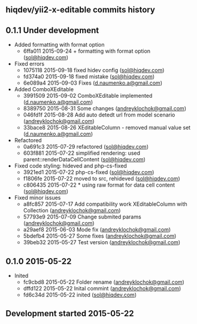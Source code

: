hiqdev/yii2-x-editable commits history
--------------------------------------

## 0.1.1 Under development

- Added formatting with format option
    - 6ffa011 2015-09-24 + formatting with format option (sol@hiqdev.com)
- Fixed errors
    - 1075118 2015-09-18 fixed hidev config (sol@hiqdev.com)
    - fd374a0 2015-09-18 fixed mistake (sol@hiqdev.com)
    - 6e089a4 2015-09-03 Fixes (d.naumenko.a@gmail.com)
- Added ComboXEditable
    - 3991509 2015-09-02 ComboXEditable implemented (d.naumenko.a@gmail.com)
    - 8389750 2015-08-31 Some changes (andreyklochok@gmail.com)
    - 046fd1f 2015-08-28 Add auto detedt url from model scenario (andreyklochok@gmail.com)
    - 33bace8 2015-08-26 XEditableColumn - removed manual value set (d.naumenko.a@gmail.com)
- Refactored
    - 0a691c3 2015-07-29 refactored (sol@hiqdev.com)
    - 603f881 2015-07-22 simplified rendering: used parent::renderDataCellContent (sol@hiqdev.com)
- Fixed code styling: hideved and php-cs-fixed
    - 3921ed1 2015-07-22 php-cs-fixed (sol@hiqdev.com)
    - f1806fe 2015-07-22 moved to src, rehideved (sol@hiqdev.com)
    - c806435 2015-07-22 * using raw format for data cell content (sol@hiqdev.com)
- Fixed minor issues
    - a8fc857 2015-07-17 Add compatibility work XEditableColumn with Collection (andreyklochok@gmail.com)
    - 57793e9 2015-07-09 Change submited params (andreyklochok@gmail.com)
    - a29aef8 2015-06-03 Mode fix (andreyklochok@gmail.com)
    - 5bdefb4 2015-05-27 Some fixes (andreyklochok@gmail.com)
    - 39beb32 2015-05-27 Test version (andreyklochok@gmail.com)

## 0.1.0 2015-05-22

- Inited
    - fc9cbd8 2015-05-22 Folder rename (andreyklochok@gmail.com)
    - dffd122 2015-05-22 Inital commint (andreyklochok@gmail.com)
    - fd6c34d 2015-05-22 inited (sol@hiqdev.com)

## Development started 2015-05-22

